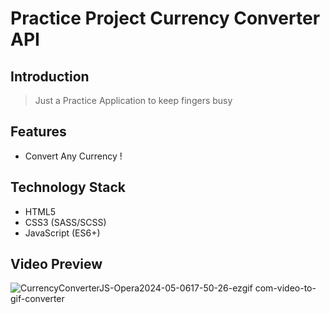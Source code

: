 # Practice Project Currency Converter API

## Introduction
> Just a Practice Application to keep fingers busy
## Features
>
- Convert Any Currency !

## Technology Stack
- HTML5
- CSS3 (SASS/SCSS)
- JavaScript (ES6+)

## Video Preview
![CurrencyConverterJS-Opera2024-05-0617-50-26-ezgif com-video-to-gif-converter](https://github.com/IkaMastera/currency-converter-js/assets/112602982/bc31c0ab-40a8-458d-b0f5-ad6d186b0211)
